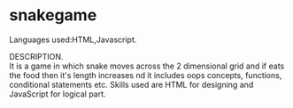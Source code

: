 # snakegame

<p>
Languages used:HTML,Javascript.
</p>



<p>
DESCRIPTION.<br/>
It is a game in which snake moves across the 2 dimensional grid and if eats the food then it's length increases nd it includes oops concepts, functions, conditional statements etc. Skills used are HTML for designing and JavaScript for logical part.
</p>
